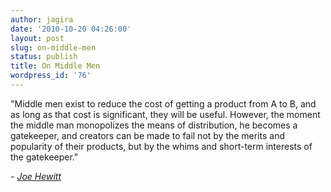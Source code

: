 ```yaml
---
author: jagira
date: '2010-10-20 04:26:00'
layout: post
slug: on-middle-men
status: publish
title: On Middle Men
wordpress_id: '76'
---
```


"Middle men exist to reduce the cost of getting a product from A to
B, and as long as that cost is significant, they will be useful.
However, the moment the middle man monopolizes the means of
distribution, he becomes a gatekeeper, and creators can be made to
fail not by the merits and popularity of their products, but by the
whims and short-term interests of the gatekeeper."

*- [Joe Hewitt](http://www.joehewitt.com/ "Joe Hewitt")*



